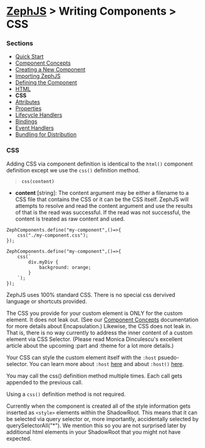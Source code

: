 # [ZephJS](../README.md) > Writing Components > CSS

### Sections

- [Quick Start](./ComponentQuickStart.md)
- [Component Concepts](./ComponentConcepts.md)
- [Creating a New Component](./docs/ComponentCreation.md)
- [Importing ZephJS](./ComponentImporting.md)
- [Defining the Component](./ComponentDefinition.md)
- [HTML](./ComponentMarkup.md)
- **CSS**
- [Attributes](./ComponentAttributes.md)
- [Properties](./ComponentProperties.md)
- [Lifecycle Handlers](./ComponentLifecycleHandlers.md)
- [Bindings](./ComponentBindings.md)
- [Event Handlers](./ComponentEvents.md)
- [Bundling for Distribution](./docs/ComponentBundling.md)

### CSS

Adding CSS via component definition is identical to the `html()` component definition except we use the `css()` definition method.

> **`css(content)`**
 - **content** [string]: The content argument may be either a filename to a CSS file that contains the CSS or it can be the CSS itself.  ZephJS will attempts to resolve and read the content argument and use the results of that is the read was successful. If the read was not successful, the content is treated as raw content and used.

```
ZephComponents.define("my-component",()=>{
	css("./my-component.css");
});
```
```
ZephComponents.define("my-component",()=>{
	css(`
		div.myDiv {
			background: orange;
		}
	`);
});
```

ZephJS uses 100% standard CSS. There is no special css dervived language or shortcuts provided.

The CSS you provide for your custom element is ONLY for the custom element.  It does not leak out. (See our [Component Concepts](./ComponentConcepts.md) documentation for more details about Encapsulation.) Likewise, the CSS does not leak in. That is, there is no way currently to address the inner content of a custom element via CSS Selector.  (Please read Monica Dinculescu's excellent article about the upcoming :part and :theme for a lot more details.)

Your CSS can style the custom element itself with the `:host` psuedo-selector. You can learn more about `:host` [here](https://developer.mozilla.org/en-US/docs/Web/CSS/:host) and about `:host()` [here](https://developer.mozilla.org/en-US/docs/Web/CSS/:host()).

You may call the css() definition method multiple times. Each call gets appended to the previous call.

Using a `css()` definition method is not required.

Currently when the component is created all of the style information gets inserted as `<style>` elements within the ShadowRoot.  This means that it can be selected via query selector or, more importantly, accidentally selected by querySelectorAll("*").  We mention this so you are not surprised later by additional html elements in your ShadowRoot that you might not have expected.
